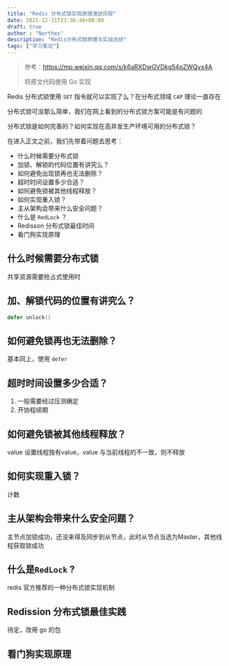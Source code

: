 ```yaml
---
title: "Redis 分布式锁实现原理演进历程"
date: 2021-12-31T23:36:46+08:00
draft: true
author : "Northes"
description: "Redis分布式锁原理与实战总结"
tags: ["学习笔记"]
---
```



> 参考：https://mp.weixin.qq.com/s/k6aRXDwGVDkg54pZWQyx4A
>
> 将原文代码使用 Go 实现 

Redis 分布式锁使用 `SET` 指令就可以实现了么？在分布式领域 `CAP` 理论一直存在

分布式锁可没那么简单，我们在网上看到的分布式锁方案可能是有问题的

分布式锁是如何完善的？如何实现在高并发生产环境可用的分布式锁？

在进入正文之前，我们先带着问题去思考：

- 什么时候需要分布式锁
- 加锁、解锁的代码位置有讲究么？
- 如何避免出现锁再也无法删除？
- 超时时间设置多少合适？
- 如何避免锁被其他线程释放？
- 如何实现重入锁？
- 主从架构会带来什么安全问题？
- 什么是 `RedLock` ？
- Redisson 分布式锁最佳时间
- 看门狗实现原理



## 什么时候需要分布式锁

共享资源需要抢占式使用时

## 加、解锁代码的位置有讲究么？

```go
defer unlock()
```

## 如何避免锁再也无法删除？

基本同上，使用 `defer` 

## 超时时间设置多少合适？

1. 一般需要经过压测确定
2. 开协程续期

## 如何避免锁被其他线程释放？

value 设置线程独有value，value 与当前线程的不一致，则不释放

## 如何实现重入锁？

计数

## 主从架构会带来什么安全问题？

主节点加锁成功，还没来得及同步到从节点，此时从节点当选为Master，其他线程获取锁成功

## 什么是`RedLock` ?

redis 官方推荐的一种分布式锁实现机制

## Redission 分布式锁最佳实践

待定，改用 go 的包

## 看门狗实现原理



